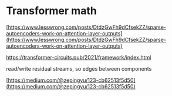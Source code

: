 # Transformer math

[https://www.lesswrong.com/posts/DtdzGwFh9dCfsekZZ/sparse-autoencoders-work-on-attention-layer-outputs](https://www.lesswrong.com/posts/DtdzGwFh9dCfsekZZ/sparse-autoencoders-work-on-attention-layer-outputs)

https://transformer-circuits.pub/2021/framework/index.html

read/write residual streams, so edges between components

[https://medium.com/@zepingyu/123-cb62513f5d50](https://medium.com/@zepingyu/123-cb62513f5d50)
